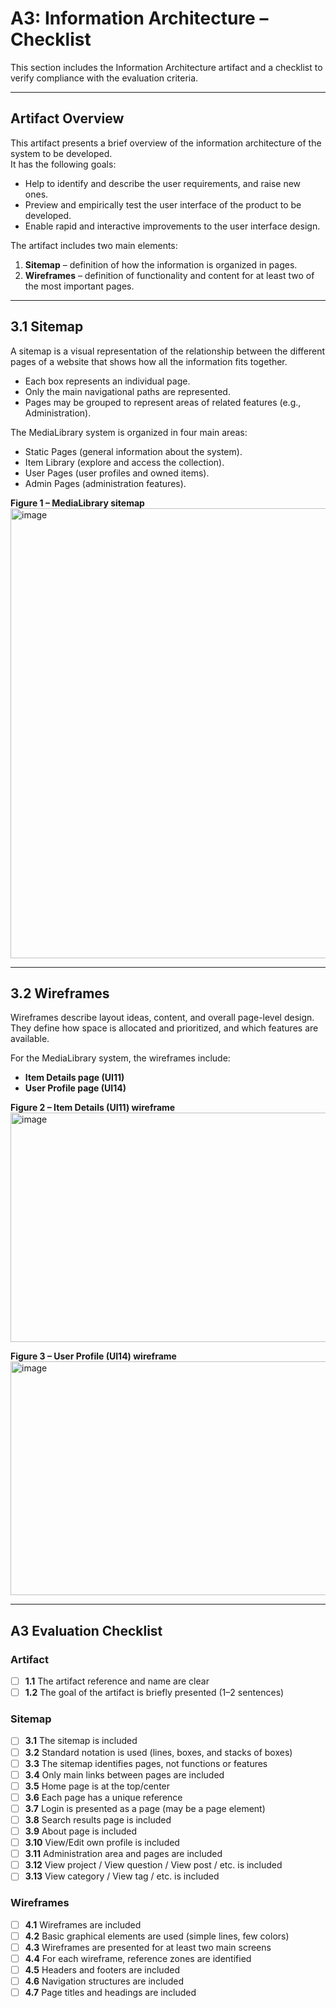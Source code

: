 # A3: Information Architecture – Checklist

This section includes the Information Architecture artifact and a checklist to verify compliance with the evaluation criteria.

---

## Artifact Overview

This artifact presents a brief overview of the information architecture of the system to be developed.  
It has the following goals:
- Help to identify and describe the user requirements, and raise new ones.  
- Preview and empirically test the user interface of the product to be developed.  
- Enable rapid and interactive improvements to the user interface design.  

The artifact includes two main elements:
1. **Sitemap** – definition of how the information is organized in pages.  
2. **Wireframes** – definition of functionality and content for at least two of the most important pages.  

---

## 3.1 Sitemap

A sitemap is a visual representation of the relationship between the different pages of a website that shows how all the information fits together.  
- Each box represents an individual page.  
- Only the main navigational paths are represented.  
- Pages may be grouped to represent areas of related features (e.g., Administration).  

The MediaLibrary system is organized in four main areas:
- Static Pages (general information about the system).  
- Item Library (explore and access the collection).  
- User Pages (user profiles and owned items).  
- Admin Pages (administration features).  

**Figure 1 – MediaLibrary sitemap**  
<img width="1268" height="720" alt="image" src="https://github.com/user-attachments/assets/8d81c5a2-df70-4de6-a9b2-1257d4ec241b" />

---

## 3.2 Wireframes

Wireframes describe layout ideas, content, and overall page-level design.  
They define how space is allocated and prioritized, and which features are available.  

For the MediaLibrary system, the wireframes include:
- **Item Details page (UI11)**  
- **User Profile page (UI14)**  

**Figure 2 – Item Details (UI11) wireframe**  
<img width="657" height="367" alt="image" src="https://github.com/user-attachments/assets/0083c507-572f-4c64-acd9-ea55dabdff41" />


**Figure 3 – User Profile (UI14) wireframe**  
<img width="668" height="374" alt="image" src="https://github.com/user-attachments/assets/e9dac4f6-ba0b-44d8-92f3-169dc0edabdd" />


---

## A3 Evaluation Checklist

### Artifact
- [ ] **1.1** The artifact reference and name are clear  
- [ ] **1.2** The goal of the artifact is briefly presented (1–2 sentences)  

### Sitemap
- [ ] **3.1** The sitemap is included  
- [ ] **3.2** Standard notation is used (lines, boxes, and stacks of boxes)  
- [ ] **3.3** The sitemap identifies pages, not functions or features  
- [ ] **3.4** Only main links between pages are included  
- [ ] **3.5** Home page is at the top/center  
- [ ] **3.6** Each page has a unique reference  
- [ ] **3.7** Login is presented as a page (may be a page element)  
- [ ] **3.8** Search results page is included  
- [ ] **3.9** About page is included  
- [ ] **3.10** View/Edit own profile is included  
- [ ] **3.11** Administration area and pages are included  
- [ ] **3.12** View project / View question / View post / etc. is included  
- [ ] **3.13** View category / View tag / etc. is included  

### Wireframes
- [ ] **4.1** Wireframes are included  
- [ ] **4.2** Basic graphical elements are used (simple lines, few colors)  
- [ ] **4.3** Wireframes are presented for at least two main screens  
- [ ] **4.4** For each wireframe, reference zones are identified  
- [ ] **4.5** Headers and footers are included  
- [ ] **4.6** Navigation structures are included  
- [ ] **4.7** Page titles and headings are included  
